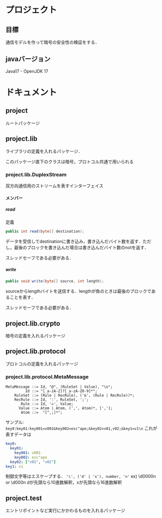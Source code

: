 # プロジェクト

## 目標
通信モデルを作って暗号の安全性の検証をする．

## javaバージョン
Java17 - OpenJDK 17

# ドキュメント

## project
ルートパッケージ

## project.lib
ライブラリの定義を入れるパッケージ．

このパッケージ直下のクラスは暗号，プロトコル共通で用いられる

### project.lib.DuplexStream
双方向通信用のストリームを表すインターフェイス

#### メンバー
##### read
定義

```java
public int read(byte[] destination);
```
データを受信してdestinationに書き込み，書き込んだバイト数を返す．ただし，最後のブロックを書き込んだ場合は書き込んだバイト数のnotを返す．

スレッドセーフである必要がある．


##### write
```java
public void write(byte[] source, int length);
```
sourceからlengthバイトを送信する．lengthが負のときは最後のブロックであることを表す．

スレッドセーフである必要がある．

## project.lib.crypto
暗号の定義を入れるパッケージ

## project.lib.protocol
プロトコルの定義を入れるパッケージ

### project.lib.protocol.MetaMessage
```ebnf
MetaMessage ::= Id, "@", (RuleSet | Value), "\n";
         Id ::= "[_a-zA-Z]?[_a-zA-Z0-9]*";
    RuleSet ::= (Rule | RecRule), ('&', (Rule | RecRule))*;
    RecRule ::= Id, ':', RuleSet, ';';
       Rule ::= Id, '=', Value;
      Value ::= Atom | Atom, (',', Atom)*, [','];
       Atom ::=  "[^,;]*";
```
サンプル: `key0:key01:key001=v001&key002=esc"ape;&key02=v01,v02;&key1=v1\n`
これが表すデータは
```yaml
key0:  
  key01: 
    key001: v001
    key002: esc"ape
  key02: ["v01", "v02"]
key1: v1
```
制御文字等はエスケープする．
`'\', ('d' | 'x'), number, 'n'`
ex) \d0000n or \d000n
dが先頭なら10進数解釈，xが先頭なら16進数解釈
## project.test
エントリポイントなど実行にかかわるものを入れるパッケージ